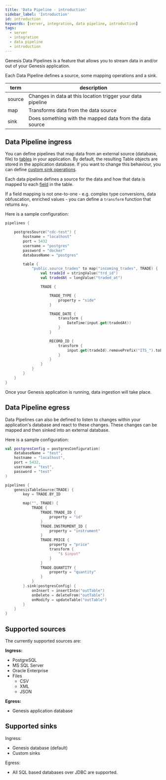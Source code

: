 ```yaml
---
title: 'Data Pipeline - introduction'
sidebar_label: 'Introduction'
id: introduction
keywords: [server, integration, data pipeline, introduction]
tags:
  - server
  - integration
  - data pipeline
  - introduction
---
```


Genesis Data Pipelines is a feature that allows you to stream data in and/or out of your Genesis application.

Each Data Pipeline defines a source, some mapping operations and a sink.

| term | description |
| ---- | ----------- |
| source | Changes in data at this location trigger your data pipeline |
| map | Transforms data from the data source |
| sink | Does something with the mapped data from the data source |

## Data Pipeline ingress

You can define pipelines that map data from an external source (database, file) to [tables](../../../../database/fields-tables-views/tables/) in your application. By default, the resulting Table objects are stored in the application database. If you want to change this behaviour, you can define [custom sink operations](../../../../server/integration/data-pipeline/advanced/#custom-handler-for-the-mapped-entity).

Each data pipeline defines a source for the data and how that data is mapped to each [field](../../../../database/fields-tables-views/fields/) in the table.

If a field mapping is not one-to-one - e.g. complex type conversions, data obfuscation, enriched values - you can define a `transform` function that returns `Any`.

Here is a sample configuration:
```kotlin
pipelines {

    postgresSource("cdc-test") {
        hostname = "localhost"
        port = 5432
        username = "postgres"
        password = "docker"
        databaseName = "postgres"

        table {
            "public.source_trades" to map("incoming_trades", TRADE) {
                val tradeId = stringValue("trd_id")
                val tradedAt = longValue("traded_at")

                TRADE {

                    TRADE_TYPE {
                        property = "side"
                    }

                    TRADE_DATE {
                        transform {
                            DateTime(input.get(tradedAt))
                        }
                    }

                    RECORD_ID {
                        transform {
                            input.get(tradeId).removePrefix("ITS_").toLong()
                        }
                    }
                }
            }
        }
    }
}
```

Once your Genesis application is running, data ingestion will take place.

## Data Pipeline egress

Data Pipelines can also be defined to listen to changes within your application's database and react to these changes. These changes can be mapped and then sinked into an external database.

Here is a sample configuration:
```kotlin
val postgresConfig = postgresConfiguration(
    databaseName = "test",
    hostname = "localhost",
    port = 5432,
    username = "test",
    password = "test"
)

pipelines {
    genesisTableSource(TRADE) {
        key = TRADE.BY_ID

        map("", TRADE) {
            TRADE {
                TRADE.TRADE_ID {
                    property = "id"
                }
                TRADE.INSTRUMENT_ID {
                    property = "instrument"
                }
                TRADE.PRICE {
                    property = "price"
                    transform {
                        "$ $input"
                    }
                }
                TRADE.QUANTITY {
                    property = "quantity"
                }
            }
        }.sink(postgresConfig) {
            onInsert = insertInto("outTable")
            onDelete = deleteFrom("outTable")
            onModify = updateTable("outTable")
        }
    }
}
```

## Supported sources

The currently supported sources are:

**Ingress:**
- PostgreSQL
- MS SQL Server
- Oracle Enterprise
- Files
  - CSV
  - XML
  - JSON

**Egress:**
- Genesis application database

## Supported sinks

Ingress:
- Genesis database (default)
- Custom sinks

Egress:
- All SQL based databases over JDBC are supported.